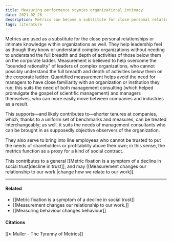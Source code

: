 ```yaml
---
title: Measuring performance stymies organizational intimacy
date: 2021-02-26
description: Metrics can become a substitute for close personal relationships or intimate interpersonal knowledge within organizations. 
tags: literature
---
```


Metrics are used as a substitute for the close personal relationships or intimate knowledge within organizations as well. They help leadership feel as though they know or understand complex organizations without needing to understand the full breadth and depth of activities of those below them on the corporate ladder. Measurement is believed to help overcome the “bounded rationality” of leaders of complex organizations, who cannot possibly understand the full breadth and depth of activities below them on the corporate ladder. Quantified measurement helps avoid the need for managers to have close familiarity with an organization or institution they run; this suits the need of both management consulting (which helped promulgate the gospel of scientific management) and managers themselves, who can more easily move between companies and industries as a result. 

This supports—and likely contributes to—shorter tenures at companies, which, thanks to a uniform set of benchmarks and measures, can be treated interchangeably; as well, it suits the needs of management consultants who can be brought in as supposedly objective observers of the organization. 

They also serve to bring into line employees who cannot be trusted to put the needs of shareholders or profitability above their own; in this sense, the metrics function as a proxy for a kind of social contract.

This contributes to a general [[Metric fixation is a symptom of a decline in social trust|decline in trust]], and may [[Measurement changes our relationship to our work.|change how we relate to our work]].

---
#### Related
- [[Metric fixation is a symptom of a decline in social trust]]
- [[Measurement changes our relationship to our work.]]
- [[Measuring behaviour changes behaviour]]

#### Citations
[[≈ Muller - The Tyranny of Metrics]]